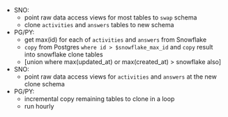 - SNO: 
    - point raw data access views for most tables to `swap` schema
    - clone `activities` and `answers` tables to new schema
- PG/PY: 
    - get max(id) for each of `activities` and `answers` from Snowflake
    - `copy` from Postgres `where id > $snowflake_max_id` and `copy` result into snowflake clone tables
    - [union where max(updated_at) or max(created_at) > snowflake also]
- SNO:
    - point raw data access views for `activities` and `answers` at the new clone schema
- PG/PY:
    - incremental copy remaining tables to clone in a loop
    - run hourly

